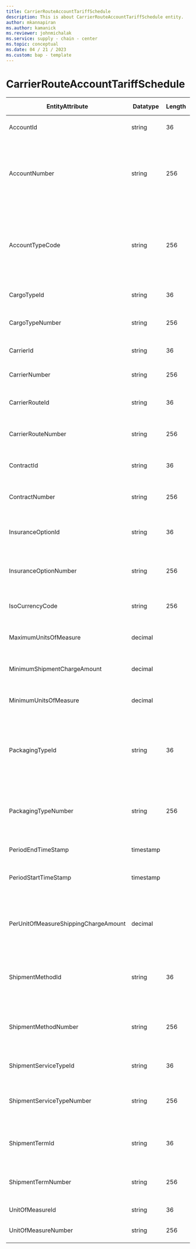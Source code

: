 ```yaml
---
title: CarrierRouteAccountTariffSchedule
description: This is about CarrierRouteAccountTariffSchedule entity.
author: mkannapiran
ms.author: kamanick
ms.reviewer: johnmichalak
ms.service: supply - chain - center
ms.topic: conceptual
ms.date: 04 / 21 / 2023
ms.custom: bap - template
---
```


# **CarrierRouteAccountTariffSchedule**

|	EntityAttribute	|	Datatype	|	Length	|	Primary Key	|	Description	|
|---------------|--------|------|----------|-----------|
|	AccountId	|	string	|	36	|	No	|	The unique Id of the account	|
|	AccountNumber	|	string	|	256	|	Yes	|	Number or code for the account to quickly search and identify the account in system views.	|
|	AccountTypeCode	|	string	|	256	|	No	|	Account type code indicates the type of account. An account could be Vendor, Customer etc.	|
|	CargoTypeId	|	string	|	36	|	No	|	Unique Id of the cargo type	|
|	CargoTypeNumber	|	string	|	256	|	Yes	|	Unique number of the cargo type	|
|	CarrierId	|	string	|	36	|	No	|	The unique Id of the carrier	|
|	CarrierNumber	|	string	|	256	|	Yes	|	The unique number of the carrier	|
|	CarrierRouteId	|	string	|	36	|	No	|	The unique Id of the carrier route	|
|	CarrierRouteNumber	|	string	|	256	|	Yes	|	The unique number of the carrier route	|
|	ContractId	|	string	|	36	|	No	|	Unique Id of the contract with carrier	|
|	ContractNumber	|	string	|	256	|	Yes	|	contract number with the carrier	|
|	InsuranceOptionId	|	string	|	36	|	No	|	Type of insurance option for this tariff schedule	|
|	InsuranceOptionNumber	|	string	|	256	|	Yes	|	Insurance option number of the tariff schedule	|
|	IsoCurrencyCode	|	string	|	256	|	Yes	|	Iso currency code for this tariff	|
|	MaximumUnitsOfMeasure	|	decimal	|		|	Yes	|	Maximum units of measure Id or number	|
|	MinimumShipmentChargeAmount	|	decimal	|		|	No	|	Minimum shipment charge amount	|
|	MinimumUnitsOfMeasure	|	decimal	|		|	Yes	|	Minimum units of measure Id or number	|
|	PackagingTypeId	|	string	|	36	|	No	|	Id of the packaging type. This is an auto generated internal number of D365 applications	|
|	PackagingTypeNumber	|	string	|	256	|	Yes	|	The number of the packaging type. This is an external number	|
|	PeriodEndTimeStamp	|	timestamp	|		|	No	|	Validity end date of this record	|
|	PeriodStartTimeStamp	|	timestamp	|		|	No	|	Validity start date of this record	|
|	PerUnitOfMeasureShippingChargeAmount	|	decimal	|		|	No	|	Shipping charges or amount, Price per unit of measure. Example $3 per mile	|
|	ShipmentMethodId	|	string	|	36	|	No	|	Unique Id of the shipment method for this tariff schedule	|
|	ShipmentMethodNumber	|	string	|	256	|	Yes	|	Unique number of the shipment method for this tariff schedule	|
|	ShipmentServiceTypeId	|	string	|	36	|	No	|	Type of shipment service	|
|	ShipmentServiceTypeNumber	|	string	|	256	|	No	|	Unique number of the shipment service type	|
|	ShipmentTermId	|	string	|	36	|	No	|	Unique Id of the freight or shipment terms	|
|	ShipmentTermNumber	|	string	|	256	|	Yes	|	Unique number of the freight or shipment terms	|
|	UnitOfMeasureId	|	string	|	36	|	No	|	Unit of measure Id	|
|	UnitOfMeasureNumber	|	string	|	256	|	Yes	|	Unit of measure number	|
